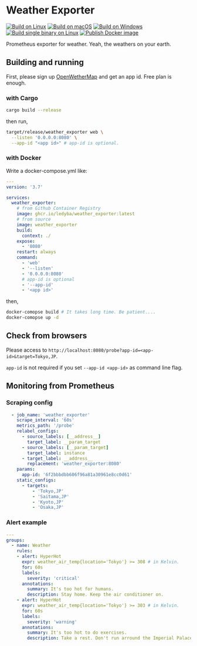 # Weather Exporter

 [![Build on Linux](https://github.com/ledyba/weather_exporter/workflows/Build%20on%20Linux/badge.svg)](https://github.com/ledyba/weather_exporter/actions?query=workflow%3A%22Build+on+Linux%22)
[![Build on macOS](https://github.com/ledyba/weather_exporter/workflows/Build%20on%20macOS/badge.svg)](https://github.com/ledyba/weather_exporter/actions?query=workflow%3A%22Build+on+macOS%22)
[![Build on Windows](https://github.com/ledyba/weather_exporter/workflows/Build%20on%20Windows/badge.svg)](https://github.com/ledyba/weather_exporter/actions?query=workflow%3A%22Build+on+Windows%22)  
[![Build single binary on Linux](https://github.com/ledyba/weather_exporter/workflows/Build%20single%20binary%20on%20Linux/badge.svg)](https://github.com/ledyba/weather_exporter/actions?query=workflow%3A%22Build+single+binary+on+Linux%22)
[![Publish Docker image](https://github.com/ledyba/weather_exporter/workflows/Publish%20Docker%20image/badge.svg)](https://github.com/ledyba/weather_exporter/actions?query=workflow%3A%22Publish+Docker+image%22)

Prometheus exporter for weather. Yeah, the weathers on your earth.

## Building and running

First, please sign up [OpenWetherMap](https://home.openweathermap.org/) and get an app id. Free plan is enough.

### with Cargo

```bash
cargo build --release
```

then run,

```bash
target/release/weather_exporter web \
  --listen '0.0.0.0:8080' \
  --app-id "<app id>" # app-id is optional.
```

### with Docker

Write a docker-compose.yml like:

```yaml
---
version: '3.7'

services:
  weather_exporter:
    # from Github Container Registry
    image: ghcr.io/ledyba/weather_exporter:latest
    # from source
    image: weather_exporter
    build:
      context: ./
    expose:
      - '8080'
    restart: always
    command: 
      - 'web'
      - '--listen'
      - '0.0.0.0:8080'
      # app-id is optional
      - '--app-id'
      - '<app id>'
```

then,

```bash
docker-comopse build # It takes long time. Be patient....
docker-comopse up -d
```

## Check from browsers

Please access to `http://localhost:8080/probe?app-id=<app-id>&target=Tokyo,JP`.

`app-id` is not required if you set `--app-id <app-id>` as command line flag.

## Monitoring from Prometheus

### Scraping config

```yaml
  - job_name: 'weather_exporter'
    scrape_interval: '60s'
    metrics_path: '/probe'
    relabel_configs:
      - source_labels: [__address__]
        target_label: __param_target
      - source_labels: [__param_target]
        target_label: instance
      - target_label: __address__
        replacement: 'weather_exporter:8080'
    params:
      app-id: '6f2bbbdbb606f96a81a30961e8cc0d61'
    static_configs:
      - targets:
          - 'Tokyo,JP'
          - 'Saitama,JP'
          - 'Kyoto,JP'
          - 'Osaka,JP'
```

### Alert example

```yaml
---
groups:
  - name: Weather
    rules:
    - alert: HyperHot
      expr: weather_air_temp{location='Tokyo'} >= 308 # in Kelvin.
      for: 60s
      labels:
        severity: 'critical'
      annotations:
        summary: It's too hot for humans.
        description: Stay home. Keep the air conditioner on.
    - alert: HyperHot
      expr: weather_air_temp{location='Tokyo'} >= 303 # in Kelvin.
      for: 60s
      labels:
        severity: 'warning'
      annotations:
        summary: It's too hot to do exercises.
        description: Take a rest. Don't run arround the Imperial Palace.
```
